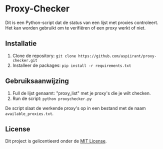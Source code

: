 # Proxy-Checker

Dit is een Python-script dat de status van een lijst met proxies controleert. Het kan worden gebruikt om te verifiëren of een proxy werkt of niet.

## Installatie

1. Clone de repository: `git clone https://github.com/aspiirant/proxy-checker.git`
2. Installeer de packages: `pip install -r requirements.txt`

## Gebruiksaanwijzing

1. Full de lijst genaamt: "proxy_list" met je proxy's die je wilt checken.
2. Run de script: `python proxychecker.py`

De script slaat de werkende proxy's op in een bestand met de naam `available_proxies.txt`.

## License

Dit project is gelicentieerd onder de [MIT License](https://opensource.org/licenses/MIT).

